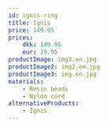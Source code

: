 ```yaml
---
id: ignis-ring
title: Ignis
price: 149.95
prices:
    dkk: 149.95
    eur: 19.95
productImage: img3.en.jpg
productImage2: img2.en.jpg
productImage3: img.en.jpg
materials:
    - Resin beads
    - Nylon cord
alternativeProducts:
    - Ignis
---
```

